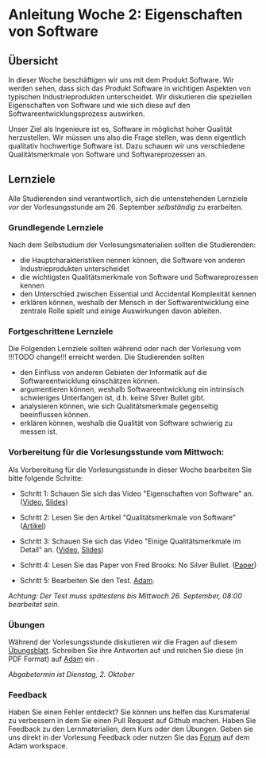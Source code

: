 # Anleitung Woche 2: Eigenschaften von Software

## Übersicht

In dieser Woche beschäftigen wir uns mit dem Produkt Software. Wir werden sehen, dass sich das Produkt Software in wichtigen 
Aspekten von typischen Industrieprodukten unterscheidet. Wir diskutieren die speziellen Eigenschaften von Software und wie sich diese 
auf den Softwareentwicklungsprozess auswirken. 

Unser Ziel als Ingenieure ist es, Software in möglichst hoher Qualität herzustellen. Wir müssen uns also die Frage stellen, was denn eigentlich 
qualitativ hochwertige Software ist. Dazu schauen wir uns verschiedene Qualitätsmerkmale von Software und Softwareprozessen an. 

## Lernziele

Alle Studierenden sind verantwortlich, sich die untenstehenden Lernziele *vor* der Vorlesungsstunde am 26. September *selbständig* zu erarbeiten.

### Grundlegende Lernziele

 Nach dem Selbstudium der Vorlesungsmaterialien sollten die Studierenden:
 - die Hauptcharakteristiken nennen können, die Software von anderen Industrieprodukten unterscheidet
 - die wichtigsten Qualitätsmerkmale von Software und Softwareprozessen kennen
 - den Unterschied zwischen Essential und Accidental Komplexität kennen
-  erklären können, weshalb der Mensch in der Softwarentwicklung eine zentrale Rolle spielt und einige Auswirkungen davon ableiten.
 
 
### Fortgeschrittene Lernziele
Die Folgenden Lernziele sollten während oder nach der Vorlesung vom !!!TODO change!!! erreicht werden. Die Studierenden sollten
- den Einfluss von anderen Gebieten der Informatik auf die Softwareentwicklung einschätzen können.
- argumentieren können, weshalb  Softwareentwicklung ein intrinsisch schwieriges Unterfangen ist, d.h. keine Silver Bullet gibt. 
- analysieren können, wie sich Qualitätsmerkmale gegenseitig beeinflussen können.
- erklären können, weshalb die Qualität von Software schwierig zu messen ist.


### Vorbereitung für die Vorlesungsstunde vom Mittwoch:

Als Vorbereitung für die Vorlesungsstunde in dieser Woche bearbeiten Sie bitte folgende Schritte:

* Schritt 1: Schauen Sie sich das Video "Eigenschaften von Software" an.  ([Video](https://drive.switch.ch/index.php/s/8ZncsAs3acnZ45b), [Slides](./slides/software-nature.html))
* Schritt 2: Lesen Sie den Artikel "Qualitätsmerkmale von Software" ([Artikel](./articles/02-software-qualities-introduction))
* Schritt 3: Schauen Sie sich das Video "Einige Qualitätsmerkmale im Detail" an. ([Video](https://drive.switch.ch/index.php/s/S4dDqY5HAmTRKnw), [Slides](../../slides/02-software-qualities.html))
* Schritt 4: Lesen Sie das Paper von Fred Brooks: No Silver Bullet. ([Paper](https://www.google.com/url?sa=t&rct=j&q=&esrc=s&source=web&cd=1&cad=rja&uact=8&ved=2ahUKEwiE1qCjvZLdAhUklYsKHas9AVoQFjAAegQIABAC&url=http%3A%2F%2Fworrydream.com%2Frefs%2FBrooks-NoSilverBullet.pdf&usg=AOvVaw20cEqaaafIne7poBfC8sx-))

* Schritt 5: Bearbeiten Sie den Test. [Adam](https://adam.unibas.ch/goto_adam_tst_700846.html). 

*Achtung: Der Test muss spätestens bis Mittwoch 26. September, 08:00 bearbeitet sein.*
  

### Übungen
Während der Vorlesungsstunde diskutieren wir die Fragen auf diesem [Übungsblatt](exercises/theory-exercises.html). 
Schreiben Sie ihre Antworten auf und reichen Sie diese (in PDF Format) auf [Adam]((https://adam.unibas.ch/goto_adam_exc_700910.html)) ein .

*Abgabetermin ist Dienstag, 2. Oktober*




### Feedback

Haben Sie einen Fehler entdeckt? Sie können uns helfen das Kursmaterial zu verbessern in dem Sie einen Pull Request auf Github machen. 
Haben Sie Feedback zu den Lernmaterialien, dem Kurs oder den Übungen. Geben sie uns direkt in der Vorlesung Feedback oder nutzen Sie das [Forum](https://adam.unibas.ch/goto_adam_frm_700919.html) auf dem Adam workspace.
